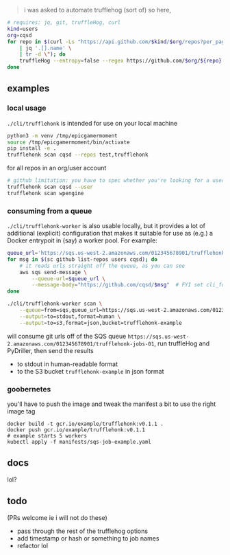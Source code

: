 > i was asked to automate trufflehog (sort of) so here,
```bash
# requires: jq, git, truffleHog, curl
kind=users
org=cqsd
for repo in $(curl -Ls "https://api.github.com/$kind/$org/repos?per_page=200" \
    | jq '.[].name' \
    | tr -d \"); do
    truffleHog --entropy=false --regex https://github.com/$org/${repo}.git
done
```

## examples
### local usage
`./cli/trufflehonk` is intended for use on your local machine
```bash
python3 -m venv /tmp/epicgamermoment
source /tmp/epicgamermoment/bin/activate
pip install -e .
trufflehonk scan cqsd --repos test,trufflehonk
```

for all repos in an org/user account
```bash
# github limitation: you have to spec whether you're looking for a user or an org
trufflehonk scan cqsd --user
trufflehonk scan wpengine
```

### consuming from a queue
`./cli/trufflehonk-worker` is also usable locally, but it provides a lot of
additional (explicit) configuration that makes it suitable for use as (e.g.)
a Docker entrypoit in (say) a worker pool. For example:

```bash
queue_url='https://sqs.us-west-2.amazonaws.com/012345678901/trufflehonk-jobs-01'
for msg in $(sc github list-repos users cqsd); do
    # it reads urls straight off the queue, as you can see
    aws sqs send-message \
        --queue-url=$queue_url \
        --message-body="https://github.com/cqsd/$msg"  # FYI set cli_follow_urlparam = false in ~/.aws/config or you're in for a fucking surprise
done

./cli/trufflehonk-worker scan \
    --queue=from=sqs,queue_url=https://sqs.us-west-2.amazonaws.com/012345678901/trufflehonk-jobs-01 \
    --output=to=stdout,format=human \
    --output=to=s3,format=json,bucket=trufflehonk-example
```
will consume git urls off of the SQS queue `https://sqs.us-west-2.amazonaws.com/012345678901/trufflehonk-jobs-01`, run truffleHog and PyDriller, then send the results
 - to stdout in human-readable format
 - to the S3 bucket `trufflehonk-example` in json format

### goobernetes
you'll have to push the image and tweak the manifest a bit to use the right
image tag
```
docker build -t gcr.io/example/trufflehonk:v0.1.1 .
docker push gcr.io/example/trufflehonk:v0.1.1
# example starts 5 workers
kubectl apply -f manifests/sqs-job-example.yaml
```

## docs
lol?

## todo
(PRs welcome ie i will not do these)
 - pass through the rest of the trufflehog options
 - add timestamp or hash or something to job names
 - refactor lol
